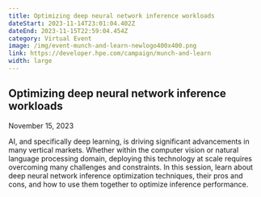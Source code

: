 ```yaml
---
title: Optimizing deep neural network inference workloads
dateStart: 2023-11-14T23:01:04.402Z
dateEnd: 2023-11-15T22:59:04.454Z
category: Virtual Event
image: /img/event-munch-and-learn-newlogo400x400.png
link: https://developer.hpe.com/campaign/munch-and-learn
width: large
---
```

## Optimizing deep neural network inference workloads
November 15, 2023

AI, and specifically deep learning, is driving significant advancements in many vertical markets. Whether within the computer vision or natural language processing domain, deploying this technology at scale requires overcoming many challenges and constraints. In this session, learn about deep neural network inference optimization techniques, their pros and cons, and how to use them together to optimize inference performance.